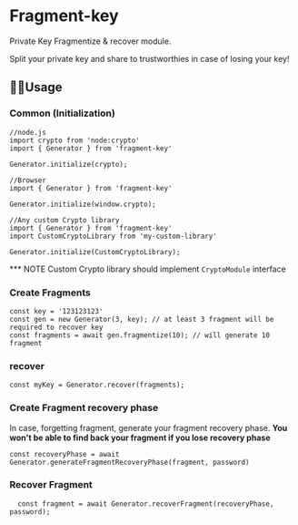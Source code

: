 # Fragment-key

Private Key Fragmentize & recover module.

Split your private key and share to trustworthies in case of losing your key!

## 🏃‍♂Usage

### Common (Initialization)

```
//node.js
import crypto from 'node:crypto'
import { Generator } from 'fragment-key'

Generator.initialize(crypto);
```

```
//Browser
import { Generator } from 'fragment-key'

Generator.initialize(window.crypto);
```

```
//Any custom Crypto library
import { Generator } from 'fragment-key'
import CustomCryptoLibrary from 'my-custom-library'

Generator.initialize(CustomCryptoLibrary);
```

\*\*\* NOTE Custom Crypto library should implement `CryptoModule` interface

### Create Fragments

```
const key = '123123123'
const gen = new Generator(3, key); // at least 3 fragment will be required to recover key
const fragments = await gen.fragmentize(10); // will generate 10 fragment

```

### recover

```
const myKey = Generator.recover(fragments);
```

### Create Fragment recovery phase

In case, forgetting fragment, generate your fragment recovery phase.
**You won't be able to find back your fragment if you lose recovery phase**

```
const recoveryPhase = await Generator.generateFragmentRecoveryPhase(fragment, password)

```

### Recover Fragment

```
  const fragment = await Generator.recoverFragment(recoveryPhase, password);
```
